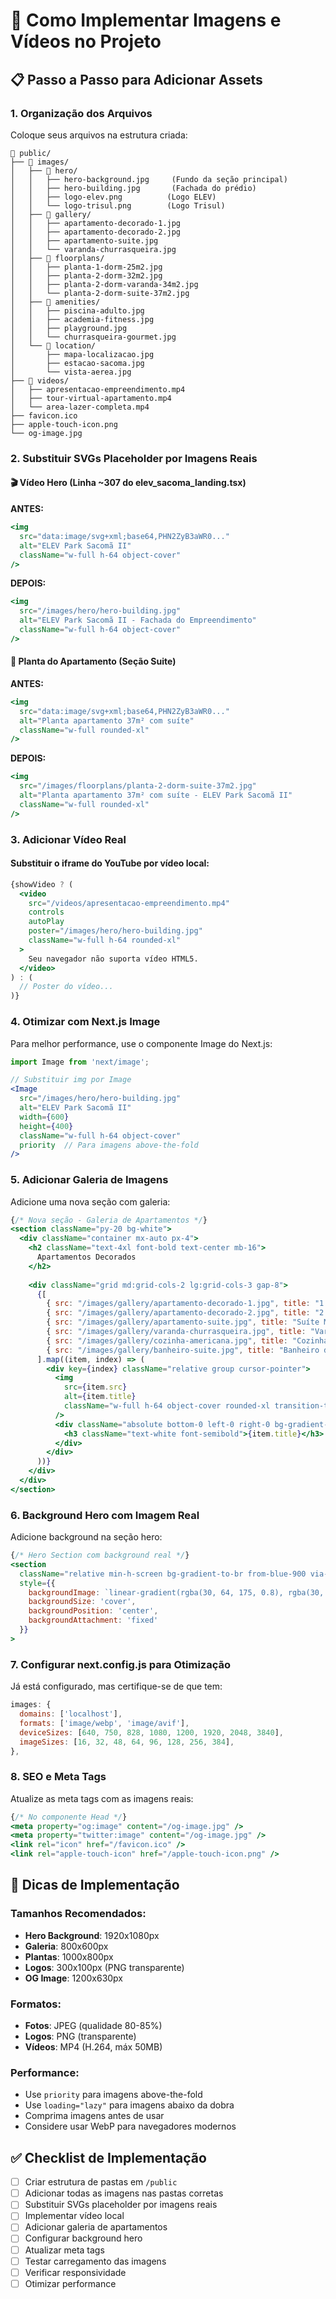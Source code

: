 # 🚀 Como Implementar Imagens e Vídeos no Projeto

## 📋 **Passo a Passo para Adicionar Assets**

### **1. Organização dos Arquivos**

Coloque seus arquivos na estrutura criada:

```
📁 public/
├── 📁 images/
│   ├── 📁 hero/
│   │   ├── hero-background.jpg     (Fundo da seção principal)
│   │   ├── hero-building.jpg       (Fachada do prédio)
│   │   ├── logo-elev.png          (Logo ELEV)
│   │   └── logo-trisul.png        (Logo Trisul)
│   ├── 📁 gallery/
│   │   ├── apartamento-decorado-1.jpg
│   │   ├── apartamento-decorado-2.jpg
│   │   ├── apartamento-suite.jpg
│   │   └── varanda-churrasqueira.jpg
│   ├── 📁 floorplans/
│   │   ├── planta-1-dorm-25m2.jpg
│   │   ├── planta-2-dorm-32m2.jpg
│   │   ├── planta-2-dorm-varanda-34m2.jpg
│   │   └── planta-2-dorm-suite-37m2.jpg
│   ├── 📁 amenities/
│   │   ├── piscina-adulto.jpg
│   │   ├── academia-fitness.jpg
│   │   ├── playground.jpg
│   │   └── churrasqueira-gourmet.jpg
│   └── 📁 location/
│       ├── mapa-localizacao.jpg
│       ├── estacao-sacoma.jpg
│       └── vista-aerea.jpg
├── 📁 videos/
│   ├── apresentacao-empreendimento.mp4
│   ├── tour-virtual-apartamento.mp4
│   └── area-lazer-completa.mp4
├── favicon.ico
├── apple-touch-icon.png
└── og-image.jpg
```

### **2. Substituir SVGs Placeholder por Imagens Reais**

#### **🎬 Vídeo Hero (Linha ~307 do elev_sacoma_landing.tsx)**

**ANTES:**
```jsx
<img 
  src="data:image/svg+xml;base64,PHN2ZyB3aWR0..."
  alt="ELEV Park Sacomã II"
  className="w-full h-64 object-cover"
/>
```

**DEPOIS:**
```jsx
<img 
  src="/images/hero/hero-building.jpg"
  alt="ELEV Park Sacomã II - Fachada do Empreendimento"
  className="w-full h-64 object-cover"
/>
```

#### **📐 Planta do Apartamento (Seção Suite)**

**ANTES:**
```jsx
<img 
  src="data:image/svg+xml;base64,PHN2ZyB3aWR0..."
  alt="Planta apartamento 37m² com suíte"
  className="w-full rounded-xl"
/>
```

**DEPOIS:**
```jsx
<img 
  src="/images/floorplans/planta-2-dorm-suite-37m2.jpg"
  alt="Planta apartamento 37m² com suíte - ELEV Park Sacomã II"
  className="w-full rounded-xl"
/>
```

### **3. Adicionar Vídeo Real**

#### **Substituir o iframe do YouTube por vídeo local:**

```jsx
{showVideo ? (
  <video 
    src="/videos/apresentacao-empreendimento.mp4"
    controls
    autoPlay
    poster="/images/hero/hero-building.jpg"
    className="w-full h-64 rounded-xl"
  >
    Seu navegador não suporta vídeo HTML5.
  </video>
) : (
  // Poster do vídeo...
)}
```

### **4. Otimizar com Next.js Image**

Para melhor performance, use o componente Image do Next.js:

```jsx
import Image from 'next/image';

// Substituir img por Image
<Image
  src="/images/hero/hero-building.jpg"
  alt="ELEV Park Sacomã II"
  width={600}
  height={400}
  className="w-full h-64 object-cover"
  priority  // Para imagens above-the-fold
/>
```

### **5. Adicionar Galeria de Imagens**

Adicione uma nova seção com galeria:

```jsx
{/* Nova seção - Galeria de Apartamentos */}
<section className="py-20 bg-white">
  <div className="container mx-auto px-4">
    <h2 className="text-4xl font-bold text-center mb-16">
      Apartamentos Decorados
    </h2>
    
    <div className="grid md:grid-cols-2 lg:grid-cols-3 gap-8">
      {[
        { src: "/images/gallery/apartamento-decorado-1.jpg", title: "1 Dormitório" },
        { src: "/images/gallery/apartamento-decorado-2.jpg", title: "2 Dormitórios" },
        { src: "/images/gallery/apartamento-suite.jpg", title: "Suíte Master" },
        { src: "/images/gallery/varanda-churrasqueira.jpg", title: "Varanda Gourmet" },
        { src: "/images/gallery/cozinha-americana.jpg", title: "Cozinha Americana" },
        { src: "/images/gallery/banheiro-suite.jpg", title: "Banheiro da Suíte" }
      ].map((item, index) => (
        <div key={index} className="relative group cursor-pointer">
          <img
            src={item.src}
            alt={item.title}
            className="w-full h-64 object-cover rounded-xl transition-transform duration-300 group-hover:scale-105"
          />
          <div className="absolute bottom-0 left-0 right-0 bg-gradient-to-t from-black/70 to-transparent p-4 rounded-b-xl">
            <h3 className="text-white font-semibold">{item.title}</h3>
          </div>
        </div>
      ))}
    </div>
  </div>
</section>
```

### **6. Background Hero com Imagem Real**

Adicione background na seção hero:

```jsx
{/* Hero Section com background real */}
<section 
  className="relative min-h-screen bg-gradient-to-br from-blue-900 via-blue-800 to-blue-700 text-white overflow-hidden"
  style={{
    backgroundImage: `linear-gradient(rgba(30, 64, 175, 0.8), rgba(30, 64, 175, 0.8)), url('/images/hero/hero-background.jpg')`,
    backgroundSize: 'cover',
    backgroundPosition: 'center',
    backgroundAttachment: 'fixed'
  }}
>
```

### **7. Configurar next.config.js para Otimização**

Já está configurado, mas certifique-se de que tem:

```javascript
images: {
  domains: ['localhost'],
  formats: ['image/webp', 'image/avif'],
  deviceSizes: [640, 750, 828, 1080, 1200, 1920, 2048, 3840],
  imageSizes: [16, 32, 48, 64, 96, 128, 256, 384],
},
```

### **8. SEO e Meta Tags**

Atualize as meta tags com as imagens reais:

```jsx
{/* No componente Head */}
<meta property="og:image" content="/og-image.jpg" />
<meta property="twitter:image" content="/og-image.jpg" />
<link rel="icon" href="/favicon.ico" />
<link rel="apple-touch-icon" href="/apple-touch-icon.png" />
```

## 🎯 **Dicas de Implementação**

### **Tamanhos Recomendados:**
- **Hero Background**: 1920x1080px
- **Galeria**: 800x600px 
- **Plantas**: 1000x800px
- **Logos**: 300x100px (PNG transparente)
- **OG Image**: 1200x630px

### **Formatos:**
- **Fotos**: JPEG (qualidade 80-85%)
- **Logos**: PNG (transparente)
- **Vídeos**: MP4 (H.264, máx 50MB)

### **Performance:**
- Use `priority` para imagens above-the-fold
- Use `loading="lazy"` para imagens abaixo da dobra
- Comprima imagens antes de usar
- Considere usar WebP para navegadores modernos

## ✅ **Checklist de Implementação**

- [ ] Criar estrutura de pastas em `/public`
- [ ] Adicionar todas as imagens nas pastas corretas
- [ ] Substituir SVGs placeholder por imagens reais
- [ ] Implementar vídeo local
- [ ] Adicionar galeria de apartamentos
- [ ] Configurar background hero
- [ ] Atualizar meta tags
- [ ] Testar carregamento das imagens
- [ ] Verificar responsividade
- [ ] Otimizar performance
